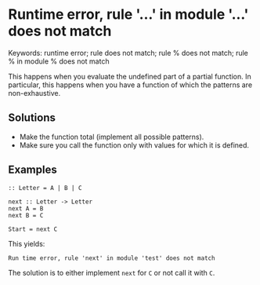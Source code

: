 # Runtime error, rule '&#8230;' in module '&#8230;' does not match

Keywords: runtime error; rule does not match; rule % does not match; rule % in module % does not match

This happens when you evaluate the undefined part of a partial function.
In particular, this happens when you have a function of which the patterns are
non-exhaustive.

## Solutions

- Make the function total (implement all possible patterns).
- Make sure you call the function only with values for which it is defined.

## Examples

```clean
:: Letter = A | B | C

next :: Letter -> Letter
next A = B
next B = C

Start = next C
```

This yields:

```text
Run time error, rule 'next' in module 'test' does not match
```

The solution is to either implement `next` for `C` or not call it with `C`.
